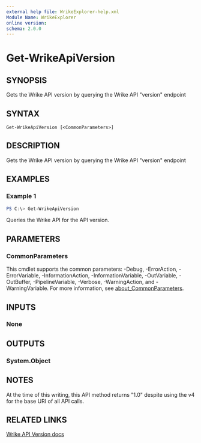 ```yaml
---
external help file: WrikeExplorer-help.xml
Module Name: WrikeExplorer
online version:
schema: 2.0.0
---
```


# Get-WrikeApiVersion

## SYNOPSIS
Gets the Wrike API version by querying the Wrike API "version" endpoint

## SYNTAX

```
Get-WrikeApiVersion [<CommonParameters>]
```

## DESCRIPTION
Gets the Wrike API version by querying the Wrike API "version" endpoint

## EXAMPLES

### Example 1
```powershell
PS C:\> Get-WrikeApiVersion
```

Queries the Wrike API for the API version.

## PARAMETERS

### CommonParameters
This cmdlet supports the common parameters: -Debug, -ErrorAction, -ErrorVariable, -InformationAction, -InformationVariable, -OutVariable, -OutBuffer, -PipelineVariable, -Verbose, -WarningAction, and -WarningVariable. For more information, see [about_CommonParameters](http://go.microsoft.com/fwlink/?LinkID=113216).

## INPUTS

### None

## OUTPUTS

### System.Object
## NOTES
At the time of this writing, this API method returns "1.0" despite using the v4 for the base URI of all API calls.

## RELATED LINKS

[Wrike API Version docs](https://developers.wrike.com/api/v4/version/)
